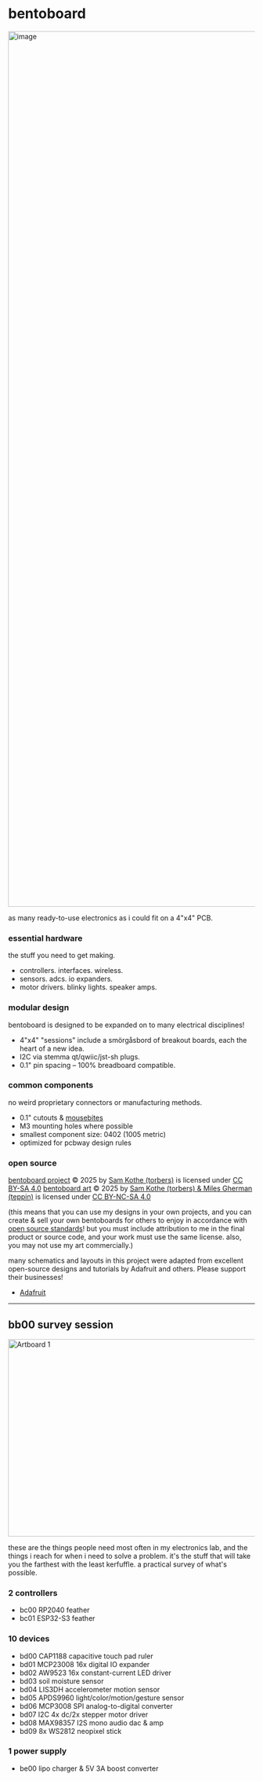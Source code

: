 # bentoboard
<img width="1792" height="1784" alt="image" src="https://github.com/user-attachments/assets/45101b91-f26b-47c6-903d-5b7ab3f3168a" />


as many ready-to-use electronics as i could fit on a 4"x4" PCB.

### essential hardware

the stuff you need to get making.
- controllers. interfaces. wireless.
- sensors. adcs. io expanders.
- motor drivers. blinky lights. speaker amps.

### modular design

bentoboard is designed to be expanded on to many electrical disciplines!
- 4"x4" "sessions" include a smörgåsbord of breakout boards, each the heart of a new idea.
- I2C via stemma qt/qwiic/jst-sh plugs.
- 0.1" pin spacing – 100% breadboard compatible.

### common components

no weird proprietary connectors or manufacturing methods.
- 0.1" cutouts & [mousebites](https://github.com/madworm/Panelization.pretty)
- M3 mounting holes where possible
- smallest component size: 0402 (1005 metric)
- optimized for pcbway design rules

### open source

<a href="https://github.com/torbers/bentoboard">bentoboard project</a> © 2025 by <a href="http://sambkothe.com">Sam Kothe (torbers)</a> is licensed under <a href="https://creativecommons.org/licenses/by-sa/4.0/">CC BY-SA 4.0</a>
<a href="https://github.com/torbers/bentoboard">bentoboard art</a> © 2025 by <a href="http://sambkothe.com">Sam Kothe (torbers) & Miles Gherman (teppin)</a> is licensed under <a href="https://creativecommons.org/licenses/by-nc-sa/4.0/">CC BY-NC-SA 4.0</a>

(this means that you can use my designs in your own projects, and you can create & sell your own bentoboards for others to enjoy in accordance with [open source standards](https://opensource.org/osd)! but you must include attribution to me in the final product or source code, and your work must use the same license. also, you may not use my art commercially.)

many schematics and layouts in this project were adapted from excellent open-source designs and tutorials by Adafruit and others. Please support their businesses! <br>
- [Adafruit](https://www.adafruit.com/)

---

## bb00 survey session

<img width="1003" height="402" alt="Artboard 1" src="https://github.com/user-attachments/assets/76d370d4-bcec-4276-8a80-0e344767a879" />

these are the things people need most often in my electronics lab, and the things i reach for when i need to solve a problem. it's the stuff that will take you the farthest with the least kerfuffle. a practical survey of what's possible.

### 2 controllers
 - bc00 RP2040 feather
 - bc01 ESP32-S3 feather

### 10 devices
 - bd00 CAP1188 capacitive touch pad ruler
 - bd01 MCP23008 16x digital IO expander
 - bd02 AW9523 16x constant-current LED driver
 - bd03 soil moisture sensor
 - bd04 LIS3DH accelerometer motion sensor
 - bd05 APDS9960 light/color/motion/gesture sensor
 - bd06 MCP3008 SPI analog-to-digital converter
 - bd07 I2C 4x dc/2x stepper motor driver
 - bd08 MAX98357 I2S mono audio dac & amp
 - bd09 8x WS2812 neopixel stick

### 1 power supply
 - be00 lipo charger & 5V 3A boost converter
